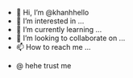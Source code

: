 - 👋 Hi, I’m @khanhhello
- 👀 I’m interested in ...
- 🌱 I’m currently learning ...
- 💞️ I’m looking to collaborate on ...
- 📫 How to reach me ...

<!---
khanhhello/khanhhello is a ✨ special ✨ repository because its `README.md` (this file) appears on your GitHub profile.
You can click the Preview link to take a look at your changes.
--->
- @ hehe trust me
